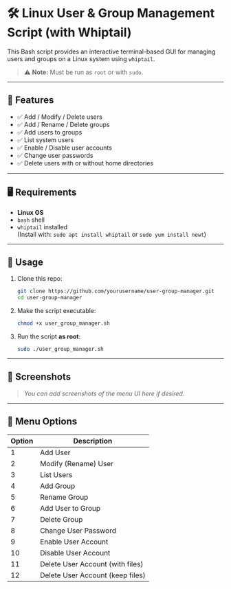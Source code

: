 # 🛠️ Linux User & Group Management Script (with Whiptail)

This Bash script provides an interactive terminal-based GUI for managing users and groups on a Linux system using `whiptail`.

> ⚠️ **Note:** Must be run as `root` or with `sudo`.

---

## 📌 Features

- ✅ Add / Modify / Delete users
- ✅ Add / Rename / Delete groups
- ✅ Add users to groups
- ✅ List system users
- ✅ Enable / Disable user accounts
- ✅ Change user passwords
- ✅ Delete users with or without home directories

---

## 🖥️ Requirements

- **Linux OS**
- `bash` shell
- `whiptail` installed  
  (Install with: `sudo apt install whiptail` or `sudo yum install newt`)

---

## 🚀 Usage

1. Clone this repo:
    ```bash
    git clone https://github.com/yourusername/user-group-manager.git
    cd user-group-manager
    ```

2. Make the script executable:
    ```bash
    chmod +x user_group_manager.sh
    ```

3. Run the script **as root**:
    ```bash
    sudo ./user_group_manager.sh
    ```

---

## 📸 Screenshots

> _You can add screenshots of the menu UI here if desired._

---

## 🧾 Menu Options

| Option | Description                             |
|--------|-----------------------------------------|
| 1      | Add User                                |
| 2      | Modify (Rename) User                    |
| 3      | List Users                              |
| 4      | Add Group                               |
| 5      | Rename Group                            |
| 6      | Add User to Group                       |
| 7      | Delete Group                            |
| 8      | Change User Password                    |
| 9      | Enable User Account                     |
| 10     | Disable User Account                    |
| 11     | Delete User Account (with files)        |
| 12     | Delete User Account (keep files)        |


